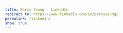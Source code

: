 ```yaml
---
title: Percy Yeung - LinkedIn
redirect_to: https://www.linkedin.com/in/percyyeung/
permalink: /linkedin/
show: true
---
```

